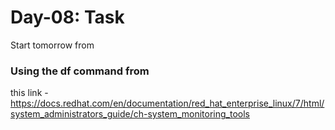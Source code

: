 # Day-08: Task

Start tomorrow from

### Using the df command from

this link - https://docs.redhat.com/en/documentation/red_hat_enterprise_linux/7/html/system_administrators_guide/ch-system_monitoring_tools
